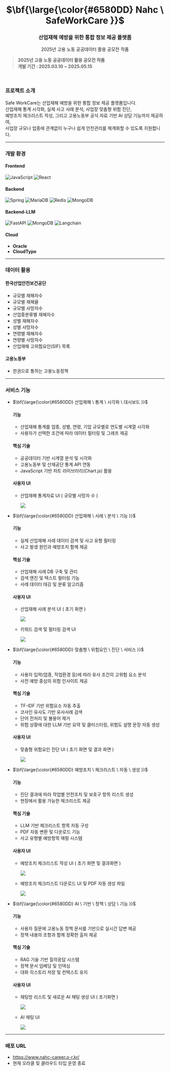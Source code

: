 <h1 align="center">$\bf{\large{\color{#6580DD} Nahc \ SafeWorkCare }}$</h1>
<h3 align="center">
 산업재해 예방을 위한 통합 정보 제공 플랫폼
</h3>
<p align="center">
 2025년 고용 노동 공공데이터 활용 공모전 작품 <br>
</p>

<blockquote>
  <p dir="auto">
     <strong> 2025년 고용 노동 공공데이터 활용 공모전 작품 </strong> <br>
     <strong> 개발 기간 : 2025.03.10 ~ 2025.05.15 </strong>
  </p>
</blockquote>

<br>

### 프로젝트 소개
Safe WorkCare는 산업재해 예방을 위한 통합 정보 제공 플랫폼입니다. <br>
산업재해 통계 시각화, 실제 사고 사례 분석, 사업장 맞춤형 위험 진단, <br>
예방조치 체크리스트 작성, 그리고 고용노동부 공식 자료 기반 AI 상담 기능까지 제공하여, <br>
사업장 규모나 업종에 관계없이 누구나 쉽게 안전관리를 체계화할 수 있도록 지원합니다. <br>

<hr> 

### 개발 환경
#### Frontend
![JavaScript](https://img.shields.io/badge/javascript-%23323330.svg?style=for-the-badge&logo=javascript&logoColor=%23F7DF1E)
![React](https://img.shields.io/badge/react-%2320232a.svg?style=for-the-badge&logo=react&logoColor=%2361DAFB)
#### Backend
![Spring](https://img.shields.io/badge/spring-%236DB33F.svg?style=for-the-badge&logo=spring&logoColor=white)
![MariaDB](https://img.shields.io/badge/MariaDB-003545?style=for-the-badge&logo=mariadb&logoColor=white)
![Redis](https://img.shields.io/badge/redis-%23DD0031.svg?style=for-the-badge&logo=redis&logoColor=white)
![MongoDB](https://img.shields.io/badge/MongoDB-%234ea94b.svg?style=for-the-badge&logo=mongodb&logoColor=white)
#### Backend-LLM
![FastAPI](https://img.shields.io/badge/FastAPI-005571?style=for-the-badge&logo=fastapi)
![MongoDB](https://img.shields.io/badge/MongoDB-%234ea94b.svg?style=for-the-badge&logo=mongodb&logoColor=white)
![Langchain](https://img.shields.io/badge/langchain-1C3C3C?style=for-the-badge&logo=langchain&logoColor=white)
#### Cloud 
- **Oracle** <br>
- **CloudType** <br>

<hr> 

### 데이터 활용
#### 한국산업안전보건공단
- 규모별 재해자수 <br>
- 규모별 재해율 <br>
- 규모별 사망자수 <br>
- 산업중분류별 재해자수 <br>
- 성별 재해자수 <br>
- 성별 사망자수 <br>
- 연령별 재해자수 <br>
- 연령별 사망자수 <br>
- 산업재해 고위험요인(SIF) 목록 <br>
#### 고용노동부
- 한권으로 통하는 고용노동정책 <br>

<hr> 

### 서비스 기능
- <p>$\bf{\large{\color{#6580DD} 산업재해 \ 통계 \ 시각화 \ 대시보드 }}$</p>

   #### 기능
     * 산업재해 통계를 업종, 성별, 연령, 기업 규모별로 연도별 시계열 시각화
     * 사용자가 선택한 조건에 따라 데이터 필터링 및 그래프 제공
   #### 핵심 기술
     * 공공데이터 기반 시계열 분석 및 시각화
     * 고용노동부 및 산재공단 통계 API 연동
     * JavaScript 기반 차트 라이브러리(Chart.js) 활용
   #### 사용자 UI
     * 산업재해 통계자료 UI ( 규모별 사망자 수 )
       <p align="left">
         <img src="https://github.com/user-attachments/assets/80850811-8fa5-47c0-bfd0-7289d2f4fe18"/>
       </p>

- <p>$\bf{\large{\color{#6580DD} 산업재해 \ 사례 \ 분석 \ 기능 }}$</p>

   #### 기능
     * 실제 산업재해 사례 데이터 검색 및 사고 유형 필터링
     * 사고 발생 원인과 예방조치 함께 제공
   #### 핵심 기술
     * 산업재해 사례 DB 구축 및 관리
     * 검색 엔진 및 텍스트 필터링 기능
     * 사례 데이터 태깅 및 분류 알고리즘
   #### 사용자 UI
     * 산업재해 사례 분석 UI ( 초기 화면 )
       <p align="left">
         <img src="https://github.com/user-attachments/assets/cbaf7cd8-607c-4a7a-b197-aa66c7719b6c"/>
       </p>
     * 키워드 검색 및 필터링 검색 UI
       <p align="left">
         <img src="https://github.com/user-attachments/assets/2ff0787c-f017-4cad-b303-e45ddef837e7"/>
       </p>

- <p>$\bf{\large{\color{#6580DD} 맞춤형 \ 위험요인 \ 진단 \ 서비스 }}$</p>

   #### 기능
     * 사용자 입력(업종, 작업환경 등)에 따라 유사 조건의 고위험 요소 분석
     * 사전 예방 중심의 위험 인사이트 제공
   #### 핵심 기술
     * TF-IDF 기반 위험요소 자동 추출
     * 코사인 유사도 기반 유사사례 검색
     * 단어 전처리 및 불용어 제거
     * 위험 상황에 대한 LLM 기반 요약 및 클러스터링, 위험도 설명 문장 자동 생성
   #### 사용자 UI
     * 맞춤형 위험요인 진단 UI ( 초기 화면 및 결과 화면 )
       <p align="left">
         <img src="https://github.com/user-attachments/assets/37ae0d83-6b4e-4fab-85b5-db2abc13003a"/>
       </p>

- <p>$\bf{\large{\color{#6580DD} 예방조치 \ 체크리스트 \ 자동 \ 생성 }}$</p>

   #### 기능
     * 진단 결과에 따라 작업별 안전조치 및 보호구 항목 리스트 생성
     * 현장에서 활용 가능한 체크리스트 제공
   #### 핵심 기술
     * LLM 기반 체크리스트 항목 자동 구성
     * PDF 자동 변환 및 다운로드 기능
     * 사고 유형별 예방항목 매핑 시스템
   #### 사용자 UI
     * 예방조치 체크리스트 작성 UI ( 초기 화면 및 결과화면 )
       <p align="left">
         <img src="https://github.com/user-attachments/assets/ef6fd413-55ec-4c79-85f4-5f1c0c7d175f"/>
       </p>
     * 예방조치 체크리스트 다운로드 UI 및 PDF 자동 생성 파일
       <p align="left">
         <img src="https://github.com/user-attachments/assets/677b0a97-42a0-4d73-be8e-997dd57c745e"/>
       </p>

- <p>$\bf{\large{\color{#6580DD} AI \ 기반 \ 정책 \ 상담 \ 기능 }}$</p>

   #### 기능
     * 사용자 질문에 고용노동 정책 문서를 기반으로 실시간 답변 제공
     * 정책 내용의 조항과 함께 정확한 출처 제공
   #### 핵심 기술
     * RAG 기술 기반 질의응답 시스템
     * 정책 문서 임베딩 및 인덱싱
     * 대화 히스토리 저장 및 컨텍스트 유지
   #### 사용자 UI
     * 채팅방 리스트 및 새로운 AI 채팅 생성 UI ( 초기화면 )
       <p align="left">
         <img src="https://github.com/user-attachments/assets/4885a75c-3d08-4a35-8422-69101286f0c3"/>
       </p>
     * AI 채팅 UI
       <p align="left">
         <img src="https://github.com/user-attachments/assets/7ba4e5b5-1df2-4d62-8704-01c3e5034317"/>
       </p>

<hr> 

### 배포 URL
- https://www.nahc-career.o-r.kr/
- 현재 오라클 및 클라우드 타입 운영 종료


